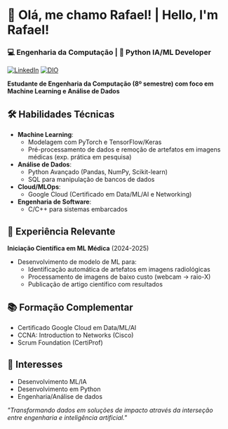 # 🚀 Olá, me chamo Rafael! | Hello, I'm Rafael!
### 💻 Engenharia da Computação | 🔧 Python IA/ML Developer
[![LinkedIn](https://img.shields.io/badge/LinkedIn-0077B5?style=for-the-badge&logo=linkedin&logoColor=blue)](https://www.linkedin.com/in/rafael-navarro-041b111b4)
[![DIO](https://img.shields.io/badge/-Meu%20Perfil%20na%20DIO-0077B5?style=for-the-badge&logo=&color=purple)](https://www.dio.me/users/rafael_ernavarro)  


**Estudante de Engenharia da Computação (8º semestre) com foco em Machine Learning e Análise de Dados**

## 🛠 Habilidades Técnicas
- **Machine Learning**: 
  - Modelagem com PyTorch e TensorFlow/Keras
  - Pré-processamento de dados e remoção de artefatos em imagens médicas (exp. prática em pesquisa)
- **Análise de Dados**:
  - Python Avançado (Pandas, NumPy, Scikit-learn)
  - SQL para manipulação de bancos de dados
- **Cloud/MLOps**:
  - Google Cloud (Certificado em Data/ML/AI e Networking)
- **Engenharia de Software**:
  - C/C++ para sistemas embarcados

## 🎯 Experiência Relevante
**Iniciação Científica em ML Médica** (2024-2025)
- Desenvolvimento de modelo de ML para:
  - Identificação automática de artefatos em imagens radiológicas
  - Processamento de imagens de baixo custo (webcam → raio-X)
  - Publicação de artigo científico com resultados

## 📚 Formação Complementar
- Certificado Google Cloud em Data/ML/AI
- CCNA: Introduction to Networks (Cisco)
- Scrum Foundation (CertiProf)

## 🌟 Interesses
- Desenvolvimento ML/IA
- Desenvolvimento em Python
- Engenharia/Análise de dados

*"Transformando dados em soluções de impacto através da interseção entre engenharia e inteligência artificial."*
